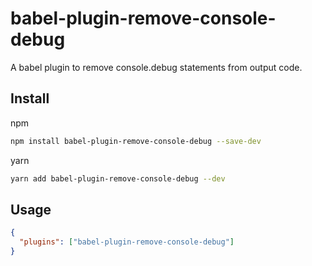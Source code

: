 # babel-plugin-remove-console-debug

A babel plugin to remove console.debug statements from output code.

## Install

npm

```bash
npm install babel-plugin-remove-console-debug --save-dev
```

yarn

```bash
yarn add babel-plugin-remove-console-debug --dev
```

## Usage

```json
{
  "plugins": ["babel-plugin-remove-console-debug"]
}
```